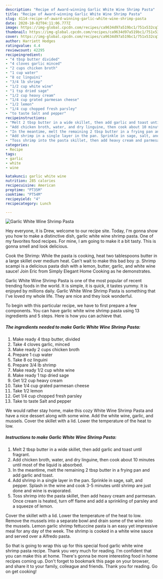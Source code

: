 ```yaml
---
description: "Recipe of Award-winning Garlic White Wine Shrimp Pasta"
title: "Recipe of Award-winning Garlic White Wine Shrimp Pasta"
slug: 4114-recipe-of-award-winning-garlic-white-wine-shrimp-pasta
date: 2020-10-02T04:11:06.777Z
image: https://img-global.cpcdn.com/recipes/ca9634d97a519bc1/751x532cq70/garlic-white-wine-shrimp-pasta-recipe-main-photo.jpg
thumbnail: https://img-global.cpcdn.com/recipes/ca9634d97a519bc1/751x532cq70/garlic-white-wine-shrimp-pasta-recipe-main-photo.jpg
cover: https://img-global.cpcdn.com/recipes/ca9634d97a519bc1/751x532cq70/garlic-white-wine-shrimp-pasta-recipe-main-photo.jpg
author: Harriett Hodges
ratingvalue: 4.4
reviewcount: 42295
recipeingredient:
- "4 tbsp butter divided"
- "4 cloves garlic minced"
- "2 cups chicken broth"
- "1 cup water"
- "8 oz linguini"
- "3/4 lb shrimp"
- "1/2 cup white wine"
- "1 tsp dried sage"
- "1/2 cup heavy cream"
- "1/4 cup grated parmesan cheese"
- "1/2 lemon"
- "1/4 cup chopped fresh parsley"
- "to taste Salt and pepper"
recipeinstructions:
- "Melt 2 tbsp butter in a wide skillet, then add garlic and toast until fragrant."
- "Add chicken broth, water, and dry linguine, then cook about 10 minutes until most of the liquid is absorbed."
- "In the meantime, melt the remaining 2 tbsp butter in a frying pan and add garlic and toast."
- "Add shrimp in a single layer in the pan. Sprinkle in sage, salt, and pepper. Splash in the wine and cook 3-5 minutes until shrimp are just done and wine is evaporated."
- "Toss shrimp into the pasta skillet, then add heavy cream and parmesan. Once cream is heated, turn off flame and add a sprinkling of parsley and a squeeze of lemon."
categories:
- Recipe
tags:
- garlic
- white
- wine

katakunci: garlic white wine 
nutrition: 285 calories
recipecuisine: American
preptime: "PT35M"
cooktime: "PT54M"
recipeyield: "4"
recipecategory: Lunch

---
```



![Garlic White Wine Shrimp Pasta](https://img-global.cpcdn.com/recipes/ca9634d97a519bc1/751x532cq70/garlic-white-wine-shrimp-pasta-recipe-main-photo.jpg)

Hey everyone, it is Drew, welcome to our recipe site. Today, I'm gonna show you how to make a distinctive dish, garlic white wine shrimp pasta. One of my favorites food recipes. For mine, I am going to make it a bit tasty. This is gonna smell and look delicious.

Cook the Shrimp: While the pasta is cooking, heat two tablespoons butter in a large skillet over medium heat. Can&#39;t wait to make this bad boy :p. Shrimp scampi is a delicious pasta dish with a lemon, butter, garlic, and white wine sauce! Join Eric from Simply Elegant Home Cooking as he demonstrates.

Garlic White Wine Shrimp Pasta is one of the most popular of recent trending foods in the world. It is simple, it is quick, it tastes yummy. It is enjoyed by millions daily. Garlic White Wine Shrimp Pasta is something that I've loved my whole life. They are nice and they look wonderful.


To begin with this particular recipe, we have to first prepare a few components. You can have garlic white wine shrimp pasta using 13 ingredients and 5 steps. Here is how you can achieve that.

<!--inarticleads1-->

##### The ingredients needed to make Garlic White Wine Shrimp Pasta:

1. Make ready 4 tbsp butter, divided
1. Take 4 cloves garlic, minced
1. Make ready 2 cups chicken broth
1. Prepare 1 cup water
1. Take 8 oz linguini
1. Prepare 3/4 lb shrimp
1. Make ready 1/2 cup white wine
1. Make ready 1 tsp dried sage
1. Get 1/2 cup heavy cream
1. Take 1/4 cup grated parmesan cheese
1. Take 1/2 lemon
1. Get 1/4 cup chopped fresh parsley
1. Take to taste Salt and pepper


We would rather stay home, make this cozy White Wine Shrimp Pasta and have a nice dessert along with some wine. Add the white wine, garlic, and mussels. Cover the skillet with a lid. Lower the temperature of the heat to low. 

<!--inarticleads2-->

##### Instructions to make Garlic White Wine Shrimp Pasta:

1. Melt 2 tbsp butter in a wide skillet, then add garlic and toast until fragrant.
1. Add chicken broth, water, and dry linguine, then cook about 10 minutes until most of the liquid is absorbed.
1. In the meantime, melt the remaining 2 tbsp butter in a frying pan and add garlic and toast.
1. Add shrimp in a single layer in the pan. Sprinkle in sage, salt, and pepper. Splash in the wine and cook 3-5 minutes until shrimp are just done and wine is evaporated.
1. Toss shrimp into the pasta skillet, then add heavy cream and parmesan. Once cream is heated, turn off flame and add a sprinkling of parsley and a squeeze of lemon.


Cover the skillet with a lid. Lower the temperature of the heat to low. Remove the mussels into a separate bowl and drain some of the wine into the mussels. Lemon garlic shrimp fettuccine pasta is an easy yet impressive meal for any day of the week. The shrimp is cooked in a white wine sauce and served over a Alfredo pasta. 

So that is going to wrap this up for this special food garlic white wine shrimp pasta recipe. Thank you very much for reading. I'm confident that you can make this at home. There's gonna be more interesting food in home recipes coming up. Don't forget to bookmark this page on your browser, and share it to your family, colleague and friends. Thank you for reading. Go on get cooking!
